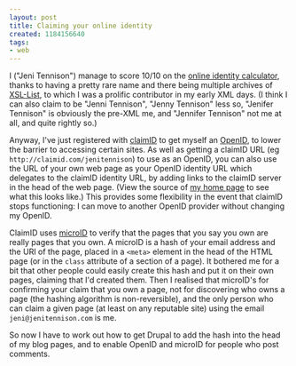 ```yaml
---
layout: post
title: Claiming your online identity
created: 1184156640
tags:
- web
---
```

I ("Jeni Tennison") manage to score 10/10 on the [online identity calculator][1], thanks to having a pretty rare name and there being multiple archives of [XSL-List][2], to which I was a prolific contributor in my early XML days. (I think I can also claim to be "Jenni Tennison", "Jenny Tennison" less so, "Jenifer Tennison" is obviously the pre-XML me, and "Jennifer Tennison" not me at all, and quite rightly so.)

Anyway, I've just registered with [claimID][3] to get myself an [OpenID][4], to lower the barrier to accessing certain sites. As well as getting a claimID URL (eg `http://claimid.com/jenitennison`) to use as an OpenID, you can also use the URL of your own web page as your OpenID identity URL which delegates to the claimID identity URL, by adding links to the claimID server in the head of the web page. (View the source of [my home page][6] to see what this looks like.) This provides some flexibility in the event that claimID stops functioning: I can move to another OpenID provider without changing my OpenID.

[1]: http://www.careerdistinction.com/onlineid/step1.html "Career Distinction: Online Identity Calculator"
[2]: http://www.mulberrytech.com/xsl/xsl-list "XSL-List: Mailing list for XSL"
[3]: http://claimid.com/ "claimID.com"
[4]: http://openid.net/ "OpenID"
[5]: http://www.microid.org/ "microID"
[6]: http://www.jenitennison.com/ "Jeni's XML Pages"

<!--break-->

ClaimID uses [microID][5] to verify that the pages that you say you own are really pages that you own. A microID is a hash of your email address and the URI of the page, placed in a `<meta>` element in the head of the HTML page (or in the `class` attribute of a section of a page). It bothered me for a bit that other people could easily create this hash and put it on their own pages, claiming that I'd created them. Then I realised that microID's for confirming your claim that you own a page, not for discovering who owns a page (the hashing algorithm is non-reversible), and the only person who can claim a given page (at least on any reputable site) using the email `jeni@jenitennison.com` is me.

So now I have to work out how to get Drupal to add the hash into the head of my blog pages, and to enable OpenID and microID for people who post comments.
